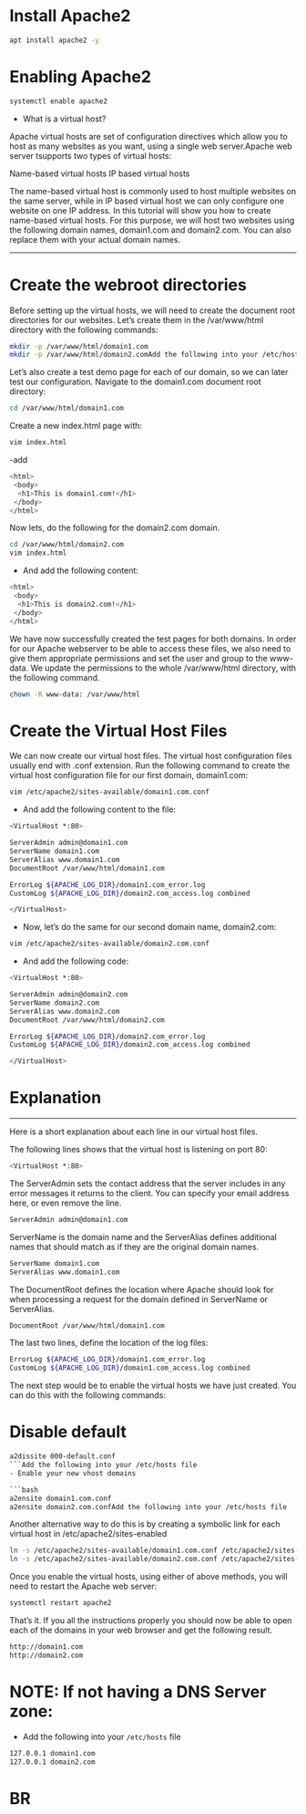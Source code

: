 # Install Apache2
```bash 
apt install apache2 -y
```

# Enabling Apache2
```bash
systemctl enable apache2
```
- What is a virtual host?

Apache virtual hosts are set of configuration directives which allow you to host as many websites as you want, using a single web server.Apache web server tsupports two types of virtual hosts:

Name-based virtual hosts
IP based virtual hosts

The name-based virtual host is commonly used to host multiple websites on the same server, while in IP based virtual host we can only configure one website on one IP address. In this tutorial will show you how to create name-based virtual hosts. For this purpose, we will host two websites using the following domain names, domain1.com and domain2.com. You can also replace them with your actual domain names.

---------------------------------------------------------------------------------------------------------------------


# Create the webroot directories


Before setting up the virtual hosts, we will need to create the document root directories for our websites. Let’s create them in the /var/www/html directory with the following commands:

```bash
mkdir -p /var/www/html/domain1.com
mkdir -p /var/www/html/domain2.comAdd the following into your /etc/hosts file
```

Let’s also create a test demo page for each of our domain, so we can later test our configuration.
Navigate to the domain1.com document root directory:

```bash
cd /var/www/html/domain1.com
```

Create a new index.html page with:

```bash
vim index.html
```

-add

```bash
<html>
 <body>
  <h1>This is domain1.com!</h1>
 </body>
</html>
```

Now lets, do the following for the domain2.com domain.

```bash
cd /var/www/html/domain2.com
vim index.html
```
- And add the following content:

```bash
<html>
 <body>
  <h1>This is domain2.com!</h1>
 </body>
</html>
```

We have now successfully created the test pages for both domains. In order for our Apache webserver to be able to access these files, we also need to give them appropriate permissions and set the user and group to the www-data. We update the permissions to the whole /var/www/html directory, with the following command.


```bash
chown -R www-data: /var/www/html
```
# Create the Virtual Host Files

We can now create our virtual host files. The virtual host configuration files usually end with .conf extension.
Run the following command to create the virtual host configuration file for our first domain, domain1.com:

```bash 
vim /etc/apache2/sites-available/domain1.com.conf
```
- And add the following content to the file:

```bash
<VirtualHost *:80>

ServerAdmin admin@domain1.com
ServerName domain1.com
ServerAlias www.domain1.com
DocumentRoot /var/www/html/domain1.com

ErrorLog ${APACHE_LOG_DIR}/domain1.com_error.log
CustomLog ${APACHE_LOG_DIR}/domain2.com_access.log combined

</VirtualHost>
```
- Now, let’s do the same for our second domain name, domain2.com:

```bash
vim /etc/apache2/sites-available/domain2.com.conf
```
- And add the following code:

```bash
<VirtualHost *:80>

ServerAdmin admin@domain2.com
ServerName domain2.com
ServerAlias www.domain2.com
DocumentRoot /var/www/html/domain2.com

ErrorLog ${APACHE_LOG_DIR}/domain2.com_error.log
CustomLog ${APACHE_LOG_DIR}/domain2.com_access.log combined

</VirtualHost>
```
# Explanation
-------------------------------------------------------------------------
Here is a short explanation about each line in our virtual host files.

The following lines shows that the virtual host is listening on port 80:

```bash
<VirtualHost *:80>
```
The ServerAdmin sets the contact address that the server includes in any error messages it returns to the client. You can specify your email address here, or even remove the line.

```bash
ServerAdmin admin@domain1.com
```
ServerName is the domain name and the ServerAlias defines additional names that should match as if they are the original domain names.

```bash
ServerName domain1.com
ServerAlias www.domain1.com
```

The DocumentRoot defines the location where Apache should look for when processing a request for the domain defined in ServerName or ServerAlias.

```bash
DocumentRoot /var/www/html/domain1.com
```

The last two lines, define the location of the log files:

```bash
ErrorLog ${APACHE_LOG_DIR}/domain1.com_error.log
CustomLog ${APACHE_LOG_DIR}/domain1.com_access.log combined
```

The next step would be to enable the virtual hosts we have just created. You can do this with the following commands:

# Disable default
```bash
a2dissite 000-default.conf
```Add the following into your /etc/hosts file
- Enable your new vhost domains

```bash
a2ensite domain1.com.conf
a2ensite domain2.com.confAdd the following into your /etc/hosts file
```


Another alternative way to do this is by creating a symbolic link for each virtual host in /etc/apache2/sites-enabled

```bash
ln -s /etc/apache2/sites-available/domain1.com.conf /etc/apache2/sites-enabled/
ln -s /etc/apache2/sites-available/domain2.com.conf /etc/apache2/sites-enabled/
```

Once you enable the virtual hosts, using either of above methods, you will need to restart the Apache web server:

```bash
systemctl restart apache2
```
That’s it. If you all the instructions properly you should now be able to open each of the domains in your web browser and get the following result.

```bash
http://domain1.com
http://domain2.com
```

# NOTE: If not having a DNS Server zone:

- Add the following into your `/etc/hosts` file

```bash
127.0.0.1 domain1.com
127.0.0.1 domain2.com
```
# BR 
